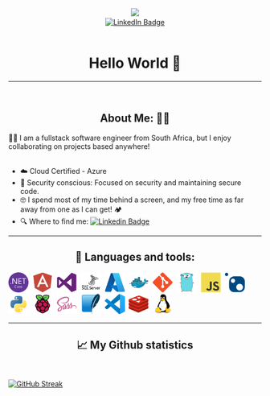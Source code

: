<div id="header" align="center">
  <img src="https://i.giphy.com/media/qgQUggAC3Pfv687qPC/giphy.webp" width="250"/>
</div>
<div id="badges" align="center">
  <a href="https://linkedin.com/in/liam-baisley-500846164">
  <img src="https://img.shields.io/badge/LinkedIn-blue?style=for-the-badge&logo=linkedin&logoColor=white" alt="LinkedIn Badge"/>
  </a>
</div>
<div align="center">
  <img src="https://komarev.com/ghpvc/?username=LiamBaisley&style=flat-square&color=blue" alt=""/>
</div>
<h1 align="center">
  Hello World 👋  
</h1>
<hr />
<br>
<div id="content">
  <h2 align="center">About Me: 👨‍💻 </h2>
  🙋‍♂️ I am a fullstack software engineer from South Africa, but I enjoy collaborating on projects based anywhere!
  <br>
  <br>
  
  - ☁️ Cloud Certified - Azure
  - 🔐 Security conscious: Focused on security and maintaining secure code.
  - 🤓 I spend most of my time behind a screen, and my free time as far away from one as I can get! 🏕️
  - 🔍 Where to find me: [![Linkedin Badge](https://img.shields.io/badge/-Liam-blue?style=flat&logo=Linkedin&logoColor=white)](https://linkedin.com/in/liam-baisley-500846164)
<hr />
  <h2 align="center">🔨 Languages and tools: </h2>
  <div>
    <img src="https://github.com/devicons/devicon/blob/master/icons/dotnetcore/dotnetcore-original.svg" title=".Net Core" alt=".Net Core" width="40" height="40"/>&nbsp;
    <img src="https://github.com/devicons/devicon/blob/master/icons/angularjs/angularjs-plain.svg" title="Angular" alt="Angular" width="40" height="40"/>&nbsp;
    <img src="https://github.com/devicons/devicon/blob/master/icons/visualstudio/visualstudio-plain.svg" title="VS" alt="VS" width="40" height="40"/>&nbsp;
    <img src="https://github.com/devicons/devicon/blob/master/icons/microsoftsqlserver/microsoftsqlserver-plain-wordmark.svg" title="Microsoft SQL server" alt="Microsoft SQL server" width="40" height="40"/>&nbsp;
    <img src="https://github.com/devicons/devicon/blob/master/icons/azure/azure-original.svg" title="Azure" alt="Azure" width="40" height="40"/>&nbsp;
    <img src="https://github.com/devicons/devicon/blob/master/icons/docker/docker-original.svg" title="Docker" alt="Docker" width="40" height="40"/>&nbsp;
    <img src="https://github.com/devicons/devicon/blob/master/icons/git/git-original.svg" title="git" alt="git" width="40" height="40"/>&nbsp;
    <img src="https://github.com/devicons/devicon/blob/master/icons/go/go-original.svg" title="go" alt="go" width="40" height="40"/>&nbsp;
    <img src="https://github.com/devicons/devicon/blob/master/icons/javascript/javascript-original.svg" title="Javascript" alt="Javascript" width="40" height="40"/>&nbsp;
    <img src="https://github.com/devicons/devicon/blob/master/icons/nuget/nuget-original.svg" title="Nuget" alt="Nuget" width="40" height="40"/>&nbsp;
    <img src="https://github.com/devicons/devicon/blob/master/icons/python/python-original.svg" title="Python" alt="Python" width="40" height="40"/>&nbsp;
    <img src="https://github.com/devicons/devicon/blob/master/icons/raspberrypi/raspberrypi-original.svg" title="RaspberryPi" alt="RaspberryPi" width="40" height="40"/>&nbsp;
    <img src="https://github.com/devicons/devicon/blob/master/icons/sass/sass-original.svg" title="Sass" alt="Sass" width="40" height="40"/>&nbsp;
    <img src="https://github.com/devicons/devicon/blob/master/icons/sqlite/sqlite-original.svg" title="sqlite" alt="sqlite" width="40" height="40"/>&nbsp;
    <img src="https://github.com/devicons/devicon/blob/master/icons/vscode/vscode-original.svg" title="vscode" alt="vscode" width="40" height="40"/>&nbsp;
    <img src="https://github.com/devicons/devicon/blob/master/icons/redis/redis-original.svg" title="redis" alt="redis" width="40" height="40"/>&nbsp;
    <img src="https://github.com/devicons/devicon/blob/master/icons/linux/linux-original.svg" title="Linux" alt="Linux" width="40" height="40"/>&nbsp;
  </div>
  <hr />
  <h2 align="center">📈 My Github statistics </h2>
  <br>
    
  [![GitHub Streak](https://github-readme-streak-stats.herokuapp.com?user=LiamBaisley&theme=dark&date_format=j%20M%5B%20Y%5D)](https://git.io/streak-stats)
</div>

